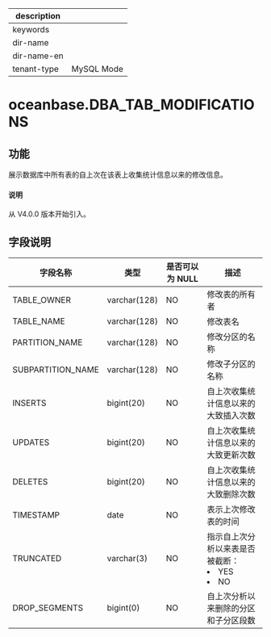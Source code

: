 |description||
|---|---|
|keywords||
|dir-name||
|dir-name-en||
|tenant-type|MySQL Mode|

# oceanbase.DBA_TAB_MODIFICATIONS

## 功能

展示数据库中所有表的自上次在该表上收集统计信息以来的修改信息。

<main id="notice" type='explain'>
  <h4>说明</h4>
  <p>从 V4.0.0 版本开始引入。</p>
</main>

## 字段说明

| 字段名称 | 类型 | 是否可以为 NULL | 描述 |
| --- | --- | --- | --- |
| TABLE_OWNER | varchar(128) | NO | 修改表的所有者 |
| TABLE_NAME | varchar(128) | NO | 修改表名 |
| PARTITION_NAME | varchar(128) | NO | 修改分区的名称 |
| SUBPARTITION_NAME | varchar(128) | NO | 修改子分区的名称 |
| INSERTS | bigint(20) | NO | 自上次收集统计信息以来的大致插入次数 |
| UPDATES | bigint(20) | NO | 自上次收集统计信息以来的大致更新次数 |
| DELETES | bigint(20) | NO | 自上次收集统计信息以来的大致删除次数 |
| TIMESTAMP | date | NO | 表示上次修改表的时间 |
| TRUNCATED | varchar(3) | NO | 指示自上次分析以来表是否被截断：<li>YES<li>NO |
| DROP_SEGMENTS | bigint(0) | NO | 自上次分析以来删除的分区和子分区段数 |
